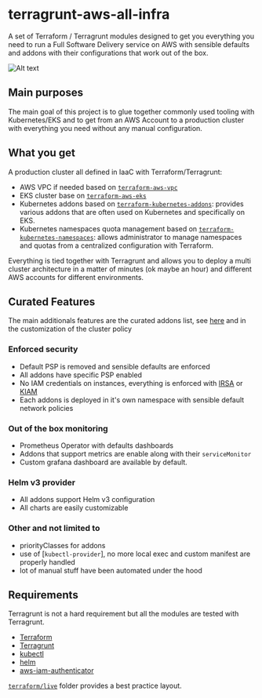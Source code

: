 # terragrunt-aws-all-infra


A set of Terraform / Terragrunt modules designed to get you everything you need to run a Full Software Delivery service on AWS with sensible defaults and addons with their configurations that work out of the box.

![Alt text](https://github.com/polarpoint-io/terragrunt-aws-all-infra/blob/master/docs/images/architecture.png)


## Main purposes

The main goal of this project is to glue together commonly used tooling with Kubernetes/EKS and to get from an AWS Account to a production cluster with everything you need without any manual configuration.

## What you get

A production cluster all defined in IaaC with Terraform/Terragrunt:

* AWS VPC if needed based on [`terraform-aws-vpc`](https://github.com/terraform-aws-modules/terraform-aws-vpc)
* EKS cluster base on [`terraform-aws-eks`](https://github.com/terraform-aws-modules/terraform-aws-eks)
* Kubernetes addons based on [`terraform-kubernetes-addons`](https://github.com/polarpoint-io/terraform-kubernetes-addons): provides various addons that are often used on Kubernetes and specifically on EKS.
* Kubernetes namespaces quota management based on [`terraform-kubernetes-namespaces`](https://github.com/polarpoint-io/terraform-kubernetes-addons): allows administrator to manage namespaces and quotas from a centralized configuration with Terraform.

Everything is tied together with Terragrunt and allows you to deploy a multi cluster architecture in a matter of minutes (ok maybe an hour) and different AWS accounts for different environments.

## Curated Features

The main additionals features are the curated addons list, see [here](https://github.com/clusterfrak-dynamics/terraform-kubernetes-addons) and in the customization of the cluster policy

### Enforced security

* Default PSP is removed and sensible defaults are enforced
* All addons have specific PSP enabled
* No IAM credentials on instances, everything is enforced with [IRSA](https://aws.amazon.com/blogs/opensource/introducing-fine-grained-iam-roles-service-accounts/) or [KIAM](https://github.com/uswitch/kiam)
* Each addons is deployed in it's own namespace with sensible default network policies

### Out of the box monitoring

* Prometheus Operator with defaults dashboards
* Addons that support metrics are enable along with their `serviceMonitor`
* Custom grafana dashboard are available by default.

### Helm v3 provider

* All addons support Helm v3 configuration
* All charts are easily customizable

### Other and not limited to

* priorityClasses for addons
* use of [`kubectl-provider`], no more local exec and custom manifest are properly handled
* lot of manual stuff have been automated under the hood

## Requirements

Terragrunt is not a hard requirement but all the modules are tested with Terragrunt.

* [Terraform](https://www.terraform.io/intro/getting-started/install.html)
* [Terragrunt](https://github.com/gruntwork-io/terragrunt#install-terragrunt)
* [kubectl](https://kubernetes.io/docs/tasks/tools/install-kubectl/)
* [helm](https://helm.sh/)
* [aws-iam-authenticator](https://github.com/kubernetes-sigs/aws-iam-authenticator)

[`terraform/live`](terraform/live) folder provides a best practice layout.



